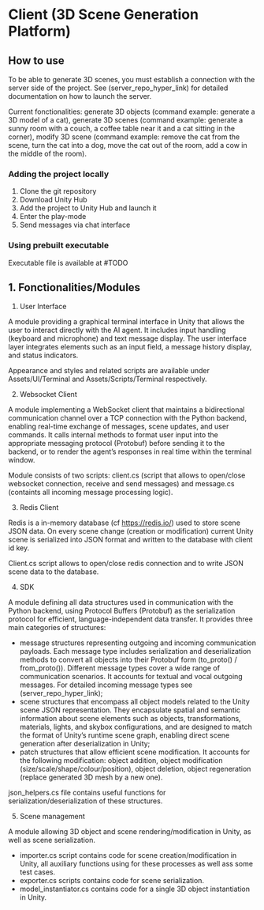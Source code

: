 # Client (3D Scene Generation Platform)

## How to use

To be able to generate 3D scenes, you must establish a connection with the server side of the project. See (server_repo_hyper_link) for detailed documentation on how to launch the server.

Current fonctionalities: generate 3D objects (command example: generate a 3D model of a cat), generate 3D scenes (command example: generate a sunny room with a couch, a coffee table near it and a cat sitting in the corner), modify 3D scene (command example: remove the cat from the scene, turn the cat into a dog, move the cat out of the room, add a cow in the middle of the room).
### Adding the project locally

1. Clone the git repository
2. Download Unity Hub
3. Add the project to Unity Hub and launch it
4. Enter the play-mode
5. Send messages via chat interface

### Using prebuilt executable

Executable file is available at #TODO

## 1. Fonctionalities/Modules

1. User Interface

A module providing a graphical terminal interface in Unity that allows the user to interact directly with the AI agent. It includes input handling (keyboard and microphone) and text message display. The user interface layer integrates elements such as an input field, a message history display, and status indicators.

Appearance and styles and related scripts are available under Assets/UI/Terminal and Assets/Scripts/Terminal respectively.

2. Websocket Client

A module implementing a WebSocket client that maintains a bidirectional communication channel over a TCP connection with the Python backend, enabling real-time exchange of messages, scene updates, and user commands. It calls internal methods to format user input into the appropriate messaging protocol (Protobuf) before sending it to the backend, or to render the agent’s responses in real time within the terminal window.

Module consists of two scripts: client.cs (script that allows to open/close websocket connection, receive and send messages) and message.cs (containts all incoming message processing logic).  

3. Redis Client

Redis is a in-memory database (cf https://redis.io/) used to store scene JSON data. On every scene change (creation or modification) current Unity scene is serialized into JSON format and written to the database with client id key.

Client.cs script allows to open/close redis connection and to write JSON scene data to the database.

4. SDK

A module defining all data structures used in communication with the Python backend, using Protocol Buffers (Protobuf) as the serialization protocol for efficient, language-independent data transfer. It provides three main categories of structures:

- message structures representing outgoing and incoming communication payloads. Each message type includes serialization and deserialization methods to convert all objects into their Protobuf form (to_proto() / from_proto()). Different message types cover a wide range of communication scenarios. It accounts for textual and vocal outgoing messages. For detailed incoming message types see (server_repo_hyper_link);
- scene structures that encompass all object models related to the Unity scene JSON representation. They encapsulate spatial and semantic information about scene elements such as objects, transformations, materials, lights, and skybox configurations, and are designed to match the format of Unity’s runtime scene graph, enabling direct scene generation after deserialization in Unity;
- patch structures that allow efficient scene modification. It accounts for the following modification: object addition, object modification (size/scale/shape/colour/position), object deletion, object regeneration (replace generated 3D mesh by a new one).

json_helpers.cs file contains useful functions for serialization/deserialization of these structures.

5. Scene management

A module allowing 3D object and scene rendering/modification in Unity, as well as scene serialization.

- importer.cs script contains code for scene creation/modification in Unity, all auxiliary functions using for these processes as well ass some test cases.
- exporter.cs scripts contains code for scene serialization.
- model_instantiator.cs contains code for a single 3D object instantiation in Unity.
